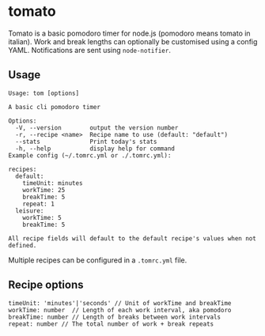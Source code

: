 tomato
======

Tomato is a basic pomodoro timer for node.js (pomodoro means tomato in italian). Work and break lengths can optionally be customised using a config YAML. Notifications are sent using `node-notifier`.

Usage
-----
    Usage: tom [options]

    A basic cli pomodoro timer

    Options:
      -V, --version        output the version number
      -r, --recipe <name>  Recipe name to use (default: "default")
      --stats              Print today's stats
      -h, --help           display help for command
    Example config (~/.tomrc.yml or ./.tomrc.yml):

    recipes:
      default:
        timeUnit: minutes
        workTime: 25
        breakTime: 5
        repeat: 1
      leisure:
        workTime: 5
        breakTime: 5

    All recipe fields will default to the default recipe's values when not
    defined.

Multiple recipes can be configured in a `.tomrc.yml` file.

Recipe options
--------------

    timeUnit: 'minutes'|'seconds' // Unit of workTime and breakTime
    workTime: number  // Length of each work interval, aka pomodoro
    breakTime: number // Length of breaks between work intervals
    repeat: number // The total number of work + break repeats

